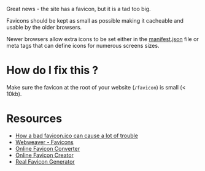 Great news - the site has a favicon, but it is a tad too big. 

Favicons should be kept as small as possible making it cacheable and usable by the older browsers.

Newer browsers allow extra icons to be set either in the [manifest.json](https://developer.mozilla.org/en-US/docs/Web/Manifest) file or meta tags that can define icons for numerous screens sizes.

# How do I fix this ?

Make sure the favicon at the root of your website (`/favicon`) is small (< 10kb).

# Resources

* [How a bad favicon.ico can cause a lot of trouble](http://techblog.wimgodden.be/2011/02/22/how-a-bad-favicon-ico-can-cause-a-lot-of-trouble/)
* [Webweaver - Favicons](http://www.webweaver.nu/html-tips/favicon.shtml)
* [Online Favicon Converter](http://tools.dynamicdrive.com/favicon/)
* [Online Favicon Creator](http://www.favicon.cc/)
* [Real Favicon Generator](https://realfavicongenerator.net/)
